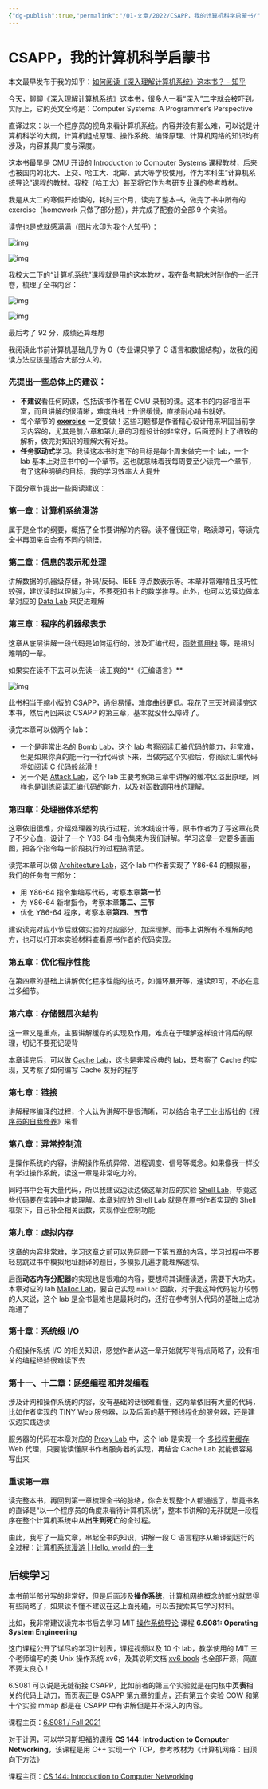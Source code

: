 ```yaml
---
{"dg-publish":true,"permalink":"/01-文章/2022/CSAPP，我的计算机科学启蒙书/","title":"CSAPP，我的计算机科学启蒙书","tags":["计算机科学"]}
---
```



# CSAPP，我的计算机科学启蒙书

本文最早发布于我的知乎：[如何阅读《深入理解计算机系统》这本书？ - 知乎](https://www.zhihu.com/question/20402534/answer/2655186100)

今天，聊聊《深入理解计算机系统》这本书，很多人一看“深入”二字就会被吓到。实际上，它的英文全称是：Computer Systems: A Programmer’s Perspective

直译过来：以一个程序员的视角来看计算机系统。内容并没有那么难，可以说是计算机科学的大纲，计算机组成原理、操作系统、编译原理、计算机网络的知识均有涉及，内容兼具广度与深度。

这本书最早是 CMU 开设的 Introduction to Computer Systems 课程教材，后来也被国内的北大、上交、哈工大、北邮、武大等学校使用，作为本科生“计算机系统导论”课程的教材。我校（哈工大）甚至将它作为考研专业课的参考教材。

我是从大二的寒假开始读的，耗时三个月，读完了整本书，做完了书中所有的 exercise（homework 只做了部分题），并完成了配套的全部 9 个实验。

<!--truncate-->

读完也是成就感满满（图片水印为我个人知乎）：

![img](https://kkcx.oss-cn-beijing.aliyuncs.com/img/v2-1435e8b4a167fb514e291aff1c7ef695_720w.webp)

![img](https://kkcx.oss-cn-beijing.aliyuncs.com/img/v2-0805340d1858d58b284d3f7537c26b10_720w.webp)

我校大二下的“计算机系统”课程就是用的这本教材，我在备考期末时制作的一纸开卷，梳理了全书内容：

![img](https://kkcx.oss-cn-beijing.aliyuncs.com/img/v2-21941a3f99caabdbb44ad5cda43834f8_720w.webp)

![img](https://kkcx.oss-cn-beijing.aliyuncs.com/img/v2-0f0072083850bbda3306ec5f71218b99_720w.webp)

最后考了 92 分，成绩还算理想

我阅读此书前计算机基础几乎为 0（专业课只学了 C 语言和数据结构），故我的阅读方法应该是适合大部分人的。

### 先提出一些总体上的建议：

- **不建议**看任何网课，包括该书作者在 CMU 录制的课。这本书的内容相当丰富，而且讲解的很清晰，难度曲线上升很缓慢，直接耐心啃书就好。
- 每个章节的 **[exercise](https://www.zhihu.com/search?q=exercise&search_source=Entity&hybrid_search_source=Entity&hybrid_search_extra={"sourceType":"answer"%2C"sourceId":2655186100})** 一定要做！这些习题都是作者精心设计用来巩固当前学习内容的，尤其是前六章和第九章的习题设计的非常好，后面还附上了细致的解析，做完对知识的理解大有好处。
- **任务驱动式**学习。我读这本书时定下的目标是每个周末做完一个 lab，一个 lab 基本上对应书中的一个章节。这也就意味着我每周要至少读完一个章节，有了这种明确的目标，我的学习效率大大提升

下面分章节提出一些阅读建议：

### 第一章：计算机系统漫游

属于是全书的纲要，概括了全书要讲解的内容。读不懂很正常，略读即可，等读完全书再回来自会有不同的领悟。

### 第二章：信息的表示和处理

讲解数据的机器级存储，补码/反码、IEEE 浮点数表示等。本章非常难啃且技巧性较强，建议读时以理解为主，不要死扣书上的数学推导。此外，也可以边读边做本章对应的 [Data Lab](https://zhuanlan.zhihu.com/p/472188244) 来促进理解

### 第三章：程序的机器级表示

这章从底层讲解一段代码是如何运行的，涉及汇编代码，[函数调用栈](https://www.zhihu.com/search?q=函数调用栈&search_source=Entity&hybrid_search_source=Entity&hybrid_search_extra={"sourceType":"answer"%2C"sourceId":2655186100}) 等，是相对难啃的一章。

如果实在读不下去可以先读一读王爽的**《汇编语言》**

![img](https://kkcx.oss-cn-beijing.aliyuncs.com/img/v2-5cfb610c486daa42d88e247081ac065e_720w.webp)

此书相当于缩小版的 CSAPP，通俗易懂，难度曲线更低。我花了三天时间读完这本书，然后再回来读 CSAPP 的第三章，基本就没什么障碍了。

读完本章可以做两个 lab：

- 一个是非常出名的 [Bomb Lab](https://zhuanlan.zhihu.com/p/472178808)，这个 lab 考察阅读汇编代码的能力，非常难，但是如果你真的能一行一行代码读下来，当做完这个实验后，你阅读汇编代码将如阅读 C 代码般丝滑！
- 另一个是 [Attack Lab](https://zhuanlan.zhihu.com/p/476396465)，这个 lab 主要考察第三章中讲解的缓冲区溢出原理，同样也是训练阅读汇编代码的能力，以及对函数调用栈的理解。

### 第四章：处理器体系结构

这章依旧很难，介绍处理器的执行过程，流水线设计等，原书作者为了写这章花费了不少心血，设计了一个 Y86-64 指令集来为我们讲解。学习这章一定要多画画图，把各个指令每一阶段执行的过程搞清楚。

读完本章可以做 [Architecture Lab](https://zhuanlan.zhihu.com/p/480380496)，这个 lab 中作者实现了 Y86-64 的模拟器，我们的任务有三部分：

- 用 Y86-64 指令集编写代码，考察本章**第一节**
- 为 Y86-64 新增指令，考察本章**第二、三节**
- 优化 Y86-64 程序，考察本章**第四、五节**

建议读完对应小节后就做实验的对应部分，加深理解。而书上讲解有不理解的地方，也可以打开本实验材料查看原书作者的代码实现。

### **第五章：优化程序性能**

在第四章的基础上讲解优化程序性能的技巧，如循环展开等，速读即可，不必在意过多细节。

### 第六章：存储器层次结构

这一章又是重点，主要讲解缓存的实现及作用，难点在于理解这样设计背后的原理，切记不要死记硬背

本章读完后，可以做 [Cache Lab](https://zhuanlan.zhihu.com/p/484657229)，这也是非常经典的 lab，既考察了 Cache 的实现，又考察了如何编写 Cache 友好的程序

### 第七章：链接

讲解程序编译的过程，个人认为讲解不是很清晰，可以结合电子工业出版社的《[程序员的自我修养](https://book.douban.com/subject/3652388/)》来看

### 第八章：异常控制流

是操作系统的内容，讲解操作系统异常、进程调度、信号等概念。如果像我一样没有学过操作系统，读这一章是非常吃力的。

同时书中会有大量代码，所以我建议边读边做这章对应的实验 [Shell Lab](https://zhuanlan.zhihu.com/p/492645370)，毕竟这些代码要在实践中才能理解。本章对应的 Shell Lab 就是在原书作者实现的 Shell 框架下，自己补全相关函数，实现作业控制功能

### **第九章：虚拟内存**

这章的内容非常难，学习这章之前可以先回顾一下第五章的内容，学习过程中不要轻易跳过书中模拟地址翻译的题目，多模拟几遍才能理解透彻。

后面**动态内存分配器**的实现也是很难的内容，要想将其读懂读透，需要下大功夫。本章对应的 lab [Malloc Lab](https://zhuanlan.zhihu.com/p/496366818)，要自己实现 `malloc` 函数，对于我这种代码能力较弱的人来说，这个 lab 是全书最难也是最耗时的，还好在参考别人代码的基础上成功跑通了

### 第十章：系统级 I/O

介绍操作系统 I/O 的相关知识，感觉作者从这一章开始就写得有点简略了，没有相关的编程经验很难读下去

### 第十一、十二章：[网络编程](https://www.zhihu.com/search?q=网络编程&search_source=Entity&hybrid_search_source=Entity&hybrid_search_extra={"sourceType":"answer"%2C"sourceId":2655186100}) 和并发编程

涉及计网和操作系统的内容，没有基础的话很难看懂，这两章依旧有大量的代码，比如作者实现的 TINY Web 服务器，以及后面的基于预线程化的服务器，还是建议边实践边读

服务器的代码在本章对应的 [Proxy Lab](https://zhuanlan.zhihu.com/p/497982541) 中，这个 lab 是实现一个 [多线程带缓存](https://www.zhihu.com/search?q=多线程带缓存&search_source=Entity&hybrid_search_source=Entity&hybrid_search_extra={"sourceType":"answer"%2C"sourceId":2655186100}) Web 代理，只要能读懂原书作者服务器的实现，再结合 Cache Lab 就能很容易写出来

### 重读第一章

读完整本书，再回到第一章梳理全书的脉络，你会发现整个人都通透了，毕竟书名的直译是“以一个程序员的角度来看待计算机系统”，整本书讲解的无非就是一段程序在整个计算机系统中从**出生到死亡**的全过程。

由此，我写了一篇文章，串起全书的知识，讲解一段 C 语言程序从编译到运行的全过程：[计算机系统漫游 | Hello, world 的一生](https://zhuanlan.zhihu.com/p/513307151)

## 后续学习

本书前半部分写的非常好，但是后面涉及**操作系统**，计算机网络概念的部分就显得有些简略了，如果读不懂不建议在这上面死磕，可以去搜索其它学习材料。

比如，我非常建议读完本书后去学习 MIT [操作系统导论](https://www.zhihu.com/search?q=操作系统导论&search_source=Entity&hybrid_search_source=Entity&hybrid_search_extra={"sourceType":"answer"%2C"sourceId":2655186100}) 课程 **6.S081: Operating System Engineering**

这门课程公开了详尽的学习计划表，课程视频以及 10 个 lab，教学使用的 MIT 三个老师编写的类 Unix 操作系统 xv6，及其说明文档 [xv6 book](https://pdos.csail.mit.edu/6.828/2021/xv6/book-riscv-rev2.pdf) 也全部开源，简直不要太良心！

6.S081 可以说是无缝衔接 CSAPP，比如前者的第三个实验就是在内核中**页表**相关的代码上动刀，而页表正是 CSAPP 第九章的重点，还有第五个实验 COW 和第十个实验 mmap 都是在 CSAPP 中有讲解但是并不深入的内容。

课程主页：[6.S081 / Fall 2021](https://pdos.csail.mit.edu/6.828/2021/schedule.html)

对于计网，可以学习斯坦福的课程 **CS 144: Introduction to Computer Networking**，该课程是用 C++ 实现一个 TCP，参考教材为《计算机网络：自顶向下方法》

课程主页：[CS 144: Introduction to Computer Networking](https://cs144.github.io/)
